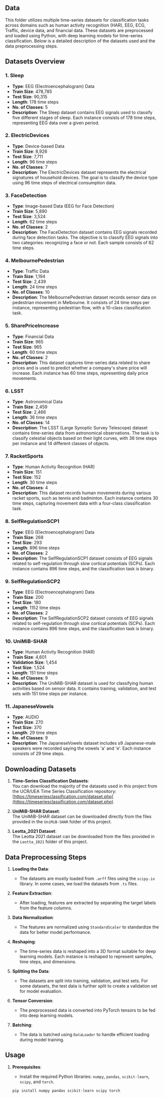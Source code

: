 ## Data

This folder utilizes multiple time-series datasets for classification tasks across domains such as human activity recognition (HAR), EEG, ECG, Traffic, device data, and financial data. These datasets are preprocessed and loaded using Python, with deep learning models for time-series classification. Below is a detailed description of the datasets used and the data preprocessing steps.

## Datasets Overview

### 1. **Sleep**
- **Type**: EEG (Electroencephalogram) Data
- **Train Size**: 478,785
- **Test Size**: 90,315
- **Length**: 178 time steps
- **No. of Classes**: 5
- **Description**: The Sleep dataset contains EEG signals used to classify five different stages of sleep. Each instance consists of 178 time steps, representing EEG data over a given period.

### 2. **ElectricDevices**
- **Type**: Device-based Data
- **Train Size**: 8,926
- **Test Size**: 7,711
- **Length**: 96 time steps
- **No. of Classes**: 7
- **Description**: The ElectricDevices dataset represents the electrical signatures of household devices. The goal is to classify the device type using 96 time steps of electrical consumption data.

### 3. **FaceDetection**
- **Type**: Image-based Data (EEG for Face Detection)
- **Train Size**: 5,890
- **Test Size**: 3,524
- **Length**: 62 time steps
- **No. of Classes**: 2
- **Description**: The FaceDetection dataset contains EEG signals recorded during face detection tasks. The objective is to classify EEG signals into two categories: recognizing a face or not. Each sample consists of 62 time steps.

### 4. **MelbournePedestrian**
- **Type**: Traffic Data
- **Train Size**: 1,194
- **Test Size**: 2,439
- **Length**: 24 time steps
- **No. of Classes**: 10
- **Description**: The MelbournePedestrian dataset records sensor data on pedestrian movement in Melbourne. It consists of 24 time steps per instance, representing pedestrian flow, with a 10-class classification task.

### 5. **SharePriceIncrease**
- **Type**: Financial Data
- **Train Size**: 965
- **Test Size**: 965
- **Length**: 60 time steps
- **No. of Classes**: 2
- **Description**: This dataset captures time-series data related to share prices and is used to predict whether a company's share price will increase. Each instance has 60 time steps, representing daily price movements.

### 6. **LSST**
- **Type**: Astronomical Data
- **Train Size**: 2,459
- **Test Size**: 2,466
- **Length**: 36 time steps
- **No. of Classes**: 14
- **Description**: The LSST (Large Synoptic Survey Telescope) dataset contains time-series data from astronomical observations. The task is to classify celestial objects based on their light curves, with 36 time steps per instance and 14 different classes of objects.

### 7. **RacketSports**
- **Type**: Human Activity Recognition (HAR)
- **Train Size**: 151
- **Test Size**: 152
- **Length**: 30 time steps
- **No. of Classes**: 4
- **Description**: This dataset records human movements during various racket sports, such as tennis and badminton. Each instance contains 30 time steps, capturing movement data with a four-class classification task.

### 8. **SelfRegulationSCP1**
- **Type**: EEG (Electroencephalogram) Data
- **Train Size**: 268
- **Test Size**: 293
- **Length**: 896 time steps
- **No. of Classes**: 2
- **Description**: The SelfRegulationSCP1 dataset consists of EEG signals related to self-regulation through slow cortical potentials (SCPs). Each instance contains 896 time steps, and the classification task is binary.

### 9. **SelfRegulationSCP2**
- **Type**: EEG (Electroencephalogram) Data
- **Train Size**: 200
- **Test Size**: 180
- **Length**: 1152 time steps
- **No. of Classes**: 2
- **Description**: The SelfRegulationSCP2 dataset consists of EEG signals related to self-regulation through slow cortical potentials (SCPs). Each instance contains 896 time steps, and the classification task is binary.

### 10. **UniMiB-SHAR**
- **Type**: Human Activity Recognition (HAR)
- **Train Size**: 4,601
- **Validation Size**: 1,454
- **Test Size**: 1,524
- **Length**: 151 time steps
- **No. of Classes**: 9
- **Description**: The UniMiB-SHAR dataset is used for classifying human activities based on sensor data. It contains training, validation, and test sets with 151 time steps per instance.

### 11. **JapaneseVowels**
- **Type**: AUDIO
- **Train Size**: 270
- **Test Size**: 370
- **Length**: 29 time steps
- **No. of Classes**: 9
- **Description**: The JapaneseVowels dataset includes s9 Japanese-male speakers were recorded saying the vowels 'a' and 'e'. Each instance consists of 29 time steps.

## Downloading Datasets

1. **Time-Series Classification Datasets**:  
   You can download the majority of the datasets used in this project from the UCR/UEA Time Series Classification repository:  
   [https://timeseriesclassification.com/dataset.php](https://timeseriesclassification.com/dataset.php)

2. **UniMiB-SHAR Dataset**:  
   The UniMiB-SHAR dataset can be downloaded directly from the files provided in the `UniMiB-SHAR` folder of this project.

3. **Leotta_2021 Dataset**:  
   The Leotta 2021 dataset can be downloaded from the files provided in the `Leotta_2021` folder of this project.


## Data Preprocessing Steps

1. **Loading the Data**: 
   - The datasets are mostly loaded from `.arff` files using the `scipy.io` library. In some cases, we load the datasets from `.ts` files.
   
2. **Feature Extraction**: 
   - After loading, features are extracted by separating the target labels from the feature columns.
   
3. **Data Normalization**: 
   - The features are normalized using `StandardScaler` to standardize the data for better model performance.

4. **Reshaping**: 
   - The time-series data is reshaped into a 3D format suitable for deep learning models. Each instance is reshaped to represent samples, time steps, and dimensions.

5. **Splitting the Data**:
   - The datasets are split into training, validation, and test sets. For some datasets, the test data is further split to create a validation set for model evaluation.
   
6. **Tensor Conversion**: 
   - The preprocessed data is converted into PyTorch tensors to be fed into deep learning models.

7. **Batching**: 
   - The data is batched using `DataLoader` to handle efficient loading during model training.

## Usage

1. **Prerequisites**:
   - Install the required Python libraries: `numpy`, `pandas`, `scikit-learn`, `scipy`, and `torch`.
   
   ```bash
   pip install numpy pandas scikit-learn scipy torch

